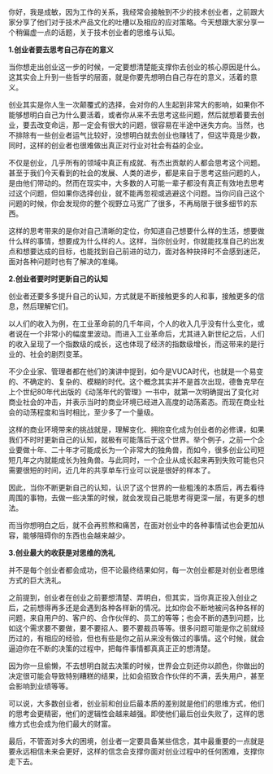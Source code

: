 你好，我是成敏，因为工作的关系，我经常会接触到不少的技术创业者，之前跟大家分享了他们对于技术产品文化的吐槽以及相应的应对策略。今天想跟大家分享一个稍偏虚一点的话题，关于技术创业者的思维与认知。

**1.创业者要去思考自己存在的意义**

当你想走出创业这一步的时候，一定要想清楚能支撑你去创业的核心原因是什么。这其实会上升到一些哲学的层面，就是你要先想明白自己存在的意义，活着的意义。

创业其实是你人生一次颠覆式的选择，会对你的人生起到非常大的影响，如果你不能够想明白自己为什么要活着，或者你从来不去思考这些问题，然后就想着要去创业，要去改变命运，那一定会有很大的问题，很容易在半途中迷失方向。当然，也不排除有一些创业者运气比较好，没想明白就去创业也赚钱了，但这毕竟是少数，同时，这样的创业者也很难做出真正对行业对社会有益的企业。

不仅是创业，几乎所有的领域中真正有成就、有杰出贡献的人都会思考这个问题。甚至于我们今天看到的社会的发展、人类的进步，都是来自于思考这些问题的人，是由他们带动的。然而在现实中，大多数的人可能一辈子都没有真正有效地去思考过这个问题，但如果你选择创业，就不能再忽视或逃避这个问题。当你问自己这个问题的时候，你会发现你的整个视野立马宽广了很多，不再局限于很多细节的东西。

这样的思考带来的是你对自己清晰的定位，你知道自己想要什么样的生活，想要做什么样的事情，想要成为什么样的人。这样，当你创业时，你就能找准自己的出发点和想要达成的目标，也能找到自己前进的动力，面对各种抉择时不会感到迷茫，面对各种问题时也有了解决的准绳。

**2.创业者要时时更新自己的认知**

创业者还要多多提升自己的认知，方式就是不断接触更多的人和事，接触更多的信息，然后理解它们。

以人们的收入为例，在工业革命前的几千年间，个人的收入几乎没有什么变化，或者说在一个非常小的幅度里波动。而进入工业革命后，尤其进入新世纪之后，人们的收入呈现了一个指数级的成长，这也体现了经济的指数级增长，而这带来的是行业的、社会的剧烈变革。

不少企业家、管理者都在他们的演讲中提到，如今是VUCA时代，也就是一个易变的、不确定的、复杂的、模糊的时代。这个概念其实并不是首次出现，德鲁克早在上个世纪80年代出版的《动荡年代的管理》一书中，就第一次明确提出了变化对商业社会的冲击，并表示当时的商业环境已经进入高度的动荡紊态。而现在商业社会的动荡程度和当时相比，至少多了一个量级。

这样的商业环境带来的挑战就是，理解变化、拥抱变化成为创业者的必修课，如果我们不时时更新自己的认知，就极有可能落后于这个世界。举个例子，之前一个企业要做十年、二十年才可能成长为一个非常大的独角兽，而如今，很多创业公司短短几年之内就能成长为独角兽。与此同时，一个企业从成长起来再到失败可能也只需要很短的时间，近几年的共享单车行业可以说是很好的样本了。

因此，当你不断更新自己的认知，认识了这个世界的一些粗浅的本质后，再去看待周围的事物，去做一些决策的时候，就会发现自己能思考得更深一层，有更多的想法。

而当你想明白之后，就不会再煎熬和痛苦，在面对创业中的各种事情试也会更加从容，能够阻碍你的东西也会越来越少。

**3.创业最大的收获是对思维的洗礼**

并不是每个创业者都会成功，但不论最终结果如何，每一次创业都是对创业者思维方式的巨大洗礼。

之前提到，创业者在创业之前要想清楚、弄明白，但其实，当你真正投入创业之后，之前想得再多还是会遇到各种各样新的情况。比如你会不断地被问各种各样的问题，来自用户的、客户的、合作伙伴的、员工的等等；也会不断的遇到问题，比如这个需求要不要做，要不要招人、要不要裁员等等。很多问题可能是你之前就经历过的，有相应的经验，但也有些是你之前从来没有做过的事情。这个时候，就会逼迫你在不断的决策的过程中，把每件事情都真真正正的想清楚。

因为你一旦偷懒，不去想明白就去决策的时候，世界会立刻还你以颜色，你做出的决定很可能会导致特别糟糕的结果，比如会招致合作伙伴的不满，丢失用户，甚至会影响到业绩等等。

可以说，大多数创业者，创业前和创业后最本质的差别就是他们的思维方式，他们的思考会更精密，他们的逻辑性会越来越强。即使他们最后创业失败了，这样的思维方式也会成为他们最大的财富。

最后，不管面对多大的困境，创业者一定要具备某些信念，其中最重要的一点就是要永远相信未来会更好，这样的信念会支撑你面对创业过程中的任何困难，支撑你走下去。